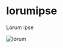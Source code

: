 # lorumipse
Lórum ipse

![lórum](http://konyvmanufaktura.hu/wp-content/uploads/2012/04/magyarkartya.jpg)
